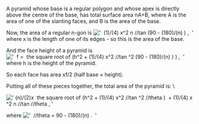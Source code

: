 A pyramid whose base is a regular polygon and whose apex is directly
above the centre of the base, has total surface area nA+B, where A is
the area of one of the slanting faces, and B is the area of the base.

Now, the area of a regular n-gon is
!['  (1)/(4) x\^2 n //tan (90 - (180)/(n) ) ,  '](../dictionary/equation_images/2522.2..png)
where x is the length of one of its edges - so this is the area of the
base.

And the face height of a pyramid is
!['  f =  the square root of (h\^2 + (1)/(4) x\^2 //tan \^2 (90 - (180)/(n) ) ) ,  '](../dictionary/equation_images/2522.3..png)
where h is the height of the pyramid.

So each face has area xf/2 (half base × height).

Putting all of these pieces together, the total area of the pyramid is:
\\

![' (n)/(2)x  the square root of (h\^2 + (1)/(4) x\^2 //tan \^2 //theta )  + (1)/(4) x\^2 n //tan //theta , '](../dictionary/equation_images/2522.1..png)

where
!['  //theta = 90 - (180)/(n) .  '](../dictionary/equation_images/2522.4..png)
